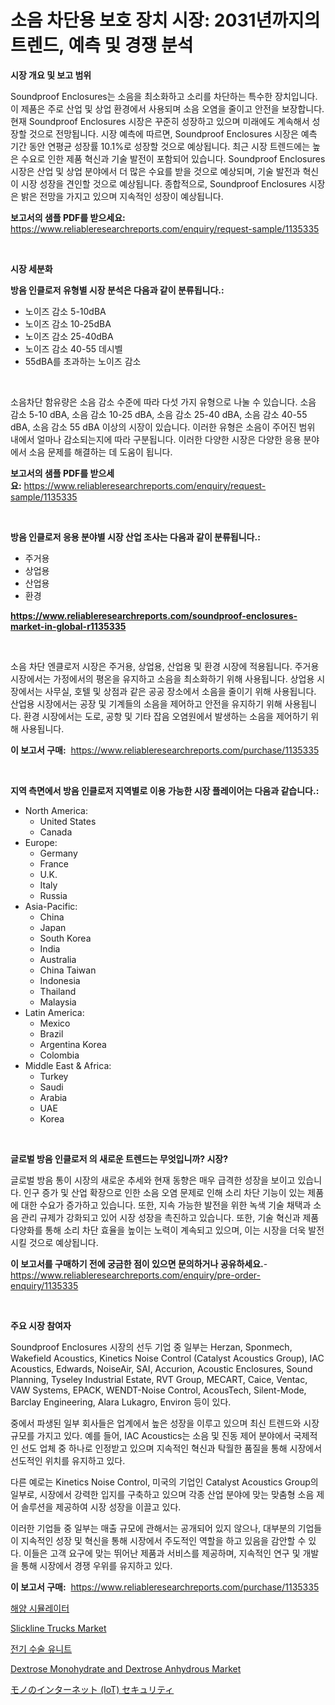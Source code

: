 <p><h1>소음 차단용 보호 장치 시장: 2031년까지의 트렌드, 예측 및 경쟁 분석</h1></p><p><strong>시장 개요 및 보고 범위</strong></p>
<p><p>Soundproof Enclosures는 소음을 최소화하고 소리를 차단하는 특수한 장치입니다. 이 제품은 주로 산업 및 상업 환경에서 사용되며 소음 오염을 줄이고 안전을 보장합니다. 현재 Soundproof Enclosures 시장은 꾸준히 성장하고 있으며 미래에도 계속해서 성장할 것으로 전망됩니다. 시장 예측에 따르면, Soundproof Enclosures 시장은 예측 기간 동안 연평균 성장률 10.1%로 성장할 것으로 예상됩니다. 최근 시장 트렌드에는 높은 수요로 인한 제품 혁신과 기술 발전이 포함되어 있습니다. Soundproof Enclosures 시장은 산업 및 상업 분야에서 더 많은 수요를 받을 것으로 예상되며, 기술 발전과 혁신이 시장 성장을 견인할 것으로 예상됩니다. 종합적으로, Soundproof Enclosures 시장은 밝은 전망을 가지고 있으며 지속적인 성장이 예상됩니다.</p></p>
<p><strong>보고서의 샘플 PDF를 받으세요:</strong> <a href="https://www.reliableresearchreports.com/enquiry/request-sample/1135335">https://www.reliableresearchreports.com/enquiry/request-sample/1135335</a></p>
<p>&nbsp;</p>
<p><strong>시장 세분화</strong></p>
<p><strong>방음 인클로저 유형별 시장 분석은 다음과 같이 분류됩니다.:</strong></p>
<p><ul><li>노이즈 감소 5-10dBA</li><li>노이즈 감소 10-25dBA</li><li>노이즈 감소 25-40dBA</li><li>노이즈 감소 40-55 데시벨</li><li>55dBA를 초과하는 노이즈 감소</li></ul></p>
<p>&nbsp;</p>
<p><p>소음차단 함유량은 소음 감소 수준에 따라 다섯 가지 유형으로 나눌 수 있습니다. 소음 감소 5-10 dBA, 소음 감소 10-25 dBA, 소음 감소 25-40 dBA, 소음 감소 40-55 dBA, 소음 감소 55 dBA 이상의 시장이 있습니다. 이러한 유형은 소음이 주어진 범위 내에서 얼마나 감소되는지에 따라 구분됩니다. 이러한 다양한 시장은 다양한 응용 분야에서 소음 문제를 해결하는 데 도움이 됩니다.</p></p>
<p><strong>보고서의 샘플 PDF를 받으세요:</strong>&nbsp;<a href="https://www.reliableresearchreports.com/enquiry/request-sample/1135335">https://www.reliableresearchreports.com/enquiry/request-sample/1135335</a></p>
<p>&nbsp;</p>
<p><strong> 방음 인클로저 응용 분야별 시장 산업 조사는 다음과 같이 분류됩니다.:</strong></p>
<p><ul><li>주거용</li><li>상업용</li><li>산업용</li><li>환경</li></ul></p>
<p><strong><a href="https://www.reliableresearchreports.com/soundproof-enclosures-market-in-global-r1135335">https://www.reliableresearchreports.com/soundproof-enclosures-market-in-global-r1135335</a></strong></p>
<p>&nbsp;</p>
<p><p>소음 차단 엔클로저 시장은 주거용, 상업용, 산업용 및 환경 시장에 적용됩니다. 주거용 시장에서는 가정에서의 평온을 유지하고 소음을 최소화하기 위해 사용됩니다. 상업용 시장에서는 사무실, 호텔 및 상점과 같은 공공 장소에서 소음을 줄이기 위해 사용됩니다. 산업용 시장에서는 공장 및 기계들의 소음을 제어하고 안전을 유지하기 위해 사용됩니다. 환경 시장에서는 도로, 공항 및 기타 잡음 오염원에서 발생하는 소음을 제어하기 위해 사용됩니다.</p></p>
<p><strong>이 보고서 구매:</strong>&nbsp; <a href="https://www.reliableresearchreports.com/purchase/1135335">https://www.reliableresearchreports.com/purchase/1135335</a></p>
<p>&nbsp;</p>
<p><strong>지역 측면에서 방음 인클로저 지역별로 이용 가능한 시장 플레이어는 다음과 같습니다.:</strong></p>
<p><ul>
    <li>
        North America:
        <ul>
            <li>United States</li>
            <li>Canada</li>
        </ul>
    </li>
    <li>
        Europe:
        <ul>
            <li>Germany</li>
            <li>France</li>
            <li>U.K.</li>
            <li>Italy</li>
            <li>Russia</li>
        </ul>
    </li>
    <li>
        Asia-Pacific:
        <ul>
            <li>China</li>
            <li>Japan</li>
            <li>South Korea</li>
            <li>India</li>
            <li>Australia</li>
            <li>China Taiwan</li>
            <li>Indonesia</li>
            <li>Thailand</li>
            <li>Malaysia</li>
        </ul>
    </li>
    <li>
        Latin America:
        <ul>
            <li>Mexico</li>
            <li>Brazil</li>
            <li>Argentina Korea</li>
            <li>Colombia</li>
        </ul>
    </li>
    <li>
        Middle East & Africa:
        <ul>
            <li>Turkey</li>
            <li>Saudi</li>
            <li>Arabia</li>
            <li>UAE</li>
            <li>Korea</li>
        </ul>
    </li>
    </ul></p>
<p>&nbsp;</p>
<p><strong>글로벌 방음 인클로저 의 새로운 트렌드는 무엇입니까? 시장?</strong></p>
<p><p>글로벌 방음 통이 시장의 새로운 추세와 현재 동향은 매우 급격한 성장을 보이고 있습니다. 인구 증가 및 산업 확장으로 인한 소음 오염 문제로 인해 소리 차단 기능이 있는 제품에 대한 수요가 증가하고 있습니다. 또한, 지속 가능한 발전을 위한 녹색 기술 채택과 소음 관리 규제가 강화되고 있어 시장 성장을 촉진하고 있습니다. 또한, 기술 혁신과 제품 다양화를 통해 소리 차단 효율을 높이는 노력이 계속되고 있으며, 이는 시장을 더욱 발전시킬 것으로 예상됩니다.</p></p>
<p><strong>이 보고서를 구매하기 전에 궁금한 점이 있으면 문의하거나 공유하세요.</strong>- <a href="https://www.reliableresearchreports.com/enquiry/pre-order-enquiry/1135335">https://www.reliableresearchreports.com/enquiry/pre-order-enquiry/1135335</a></p>
<p>&nbsp;</p>
<p><strong>주요 시장 참여자</strong></p>
<p><p>Soundproof Enclosures 시장의 선두 기업 중 일부는 Herzan, Sponmech, Wakefield Acoustics, Kinetics Noise Control (Catalyst Acoustics Group), IAC Acoustics, Edwards, NoiseAir, SAI, Accurion, Acoustic Enclosures, Sound Planning, Tyseley Industrial Estate, RVT Group, MECART, Caice, Ventac, VAW Systems, EPACK, WENDT-Noise Control, AcousTech, Silent-Mode, Barclay Engineering, Alara Lukagro, Environ 등이 있다.</p><p>중에서 파생된 일부 회사들은 업계에서 높은 성장을 이루고 있으며 최신 트렌드와 시장 규모를 가지고 있다. 예를 들어, IAC Acoustics는 소음 및 진동 제어 분야에서 국제적인 선도 업체 중 하나로 인정받고 있으며 지속적인 혁신과 탁월한 품질을 통해 시장에서 선도적인 위치를 유지하고 있다.</p><p>다른 예로는 Kinetics Noise Control, 미국의 기업인 Catalyst Acoustics Group의 일부로, 시장에서 강력한 입지를 구축하고 있으며 각종 산업 분야에 맞는 맞춤형 소음 제어 솔루션을 제공하여 시장 성장을 이끌고 있다.</p><p>이러한 기업들 중 일부는 매출 규모에 관해서는 공개되어 있지 않으나, 대부분의 기업들이 지속적인 성장 및 혁신을 통해 시장에서 주도적인 역할을 하고 있음을 감안할 수 있다. 이들은 고객 요구에 맞는 뛰어난 제품과 서비스를 제공하며, 지속적인 연구 및 개발을 통해 시장에서 경쟁 우위를 유지하고 있다.</p></p>
<p><strong>이 보고서 구매:</strong>&nbsp;&nbsp;<a href="https://www.reliableresearchreports.com/purchase/1135335">https://www.reliableresearchreports.com/purchase/1135335</a></p>
<p><p><a href="https://github.com/xvz497517413/Market-Research-Report-List-1/blob/main/126000826658.md">해양 시뮬레이터</a></p><p><a href="https://github.com/juancolorado15/Market-Research-Report-List-2/blob/main/slickline-trucks-market.md">Slickline Trucks Market</a></p><p><a href="https://github.com/vskv4779xr1/Market-Research-Report-List-1/blob/main/975508626659.md">전기 수술 유니트</a></p><p><a href="https://issuu.com/reportprime-2/docs/dextrose-monohydrate-and-dextrose-anhydrous-market">Dextrose Monohydrate and Dextrose Anhydrous Market</a></p><p><a href="https://github.com/EmoryYundt1935/Market-Research-Report-List-1/blob/main/983765528995.md">モノのインターネット (IoT) セキュリティ</a></p></p>